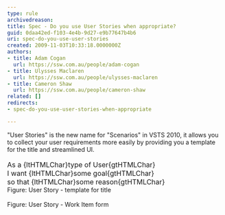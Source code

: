```yaml
---
type: rule
archivedreason: 
title: Spec - Do you use User Stories when appropriate?
guid: 0daa42ed-f103-4e4b-9d27-e9b77647b4b6
uri: spec-do-you-use-user-stories
created: 2009-11-03T10:33:18.0000000Z
authors:
- title: Adam Cogan
  url: https://ssw.com.au/people/adam-cogan
- title: Ulysses Maclaren
  url: https://ssw.com.au/people/ulysses-maclaren
- title: Cameron Shaw
  url: https://ssw.com.au/people/cameron-shaw
related: []
redirects:
- spec-do-you-use-user-stories-when-appropriate

---
```



&quot;User Stories&quot; is the new name for &quot;Scenarios&quot; in VSTS 2010, it allows you to collect your user requirements more easily by providing you a template for the title and streamlined UI. <br><br><font class="ms-rteCustom-GreyBox" size="+0" style="width&#58;542px;height&#58;70px;">As a {ltHTMLChar}type of User{gtHTMLChar}<br>I want {ltHTMLChar}some goal{gtHTMLChar}<br>so that {ltHTMLChar}some reason{gtHTMLChar}</font><br><font class="ms-rteCustom-FigureNormal">Figure&#58; User Story - template for title</font> 
<br><excerpt class='endintro'></excerpt><br>
<img src="/Management/RulesToBetterProjectManagement/PublishingImages/VSTS2010-UserStoryWI.jpg" alt="" /> <br><font class="ms-rteCustom-FigureNormal">Figure&#58; User Story - Work Item form</font><br>


